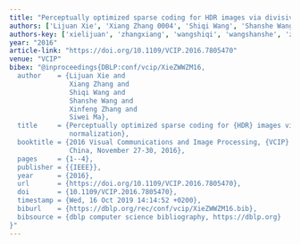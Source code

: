```yaml
---
title: "Perceptually optimized sparse coding for HDR images via divisive normalization"
authors: ['Lijuan Xie', 'Xiang Zhang 0004', 'Shiqi Wang', 'Shanshe Wang', 'Xinfeng Zhang', 'Siwei Ma']
authors-key: ['xielijuan', 'zhangxiang', 'wangshiqi', 'wangshanshe', 'zhangxinfeng', 'masiwei']
year: "2016"
article-link: "https://doi.org/10.1109/VCIP.2016.7805470"
venue: "VCIP"
bibex: "@inproceedings{DBLP:conf/vcip/XieZWWZM16,
  author    = {Lijuan Xie and
               Xiang Zhang and
               Shiqi Wang and
               Shanshe Wang and
               Xinfeng Zhang and
               Siwei Ma},
  title     = {Perceptually optimized sparse coding for {HDR} images via divisive
               normalization},
  booktitle = {2016 Visual Communications and Image Processing, {VCIP} 2016, Chengdu,
               China, November 27-30, 2016},
  pages     = {1--4},
  publisher = {{IEEE}},
  year      = {2016},
  url       = {https://doi.org/10.1109/VCIP.2016.7805470},
  doi       = {10.1109/VCIP.2016.7805470},
  timestamp = {Wed, 16 Oct 2019 14:14:52 +0200},
  biburl    = {https://dblp.org/rec/conf/vcip/XieZWWZM16.bib},
  bibsource = {dblp computer science bibliography, https://dblp.org}
}"
---
```

